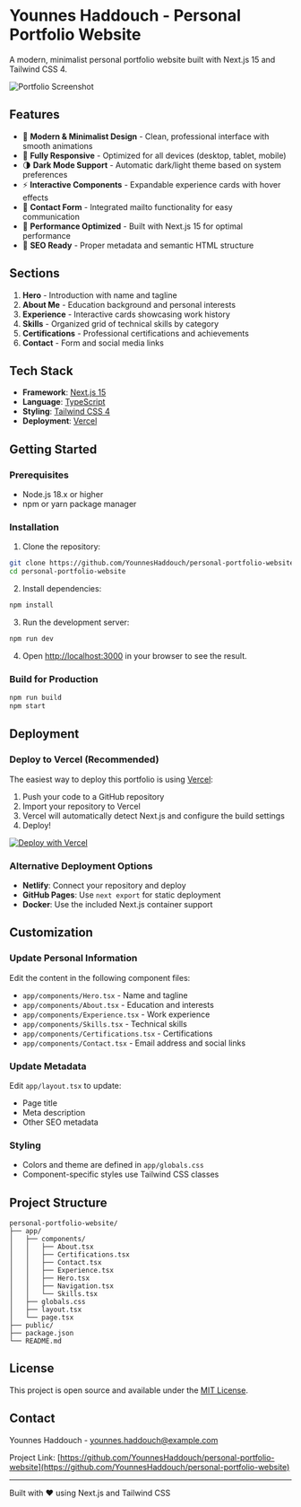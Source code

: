 # Younnes Haddouch - Personal Portfolio Website

A modern, minimalist personal portfolio website built with Next.js 15 and Tailwind CSS 4.

![Portfolio Screenshot](https://github.com/user-attachments/assets/69b31d3c-bdf9-417f-8f3b-26f276abdb24)

## Features

- 🎨 **Modern & Minimalist Design** - Clean, professional interface with smooth animations
- 📱 **Fully Responsive** - Optimized for all devices (desktop, tablet, mobile)
- 🌗 **Dark Mode Support** - Automatic dark/light theme based on system preferences
- ⚡ **Interactive Components** - Expandable experience cards with hover effects
- 📧 **Contact Form** - Integrated mailto functionality for easy communication
- 🚀 **Performance Optimized** - Built with Next.js 15 for optimal performance
- 🎯 **SEO Ready** - Proper metadata and semantic HTML structure

## Sections

1. **Hero** - Introduction with name and tagline
2. **About Me** - Education background and personal interests
3. **Experience** - Interactive cards showcasing work history
4. **Skills** - Organized grid of technical skills by category
5. **Certifications** - Professional certifications and achievements
6. **Contact** - Form and social media links

## Tech Stack

- **Framework**: [Next.js 15](https://nextjs.org/)
- **Language**: [TypeScript](https://www.typescriptlang.org/)
- **Styling**: [Tailwind CSS 4](https://tailwindcss.com/)
- **Deployment**: [Vercel](https://vercel.com/)

## Getting Started

### Prerequisites

- Node.js 18.x or higher
- npm or yarn package manager

### Installation

1. Clone the repository:
```bash
git clone https://github.com/YounnesHaddouch/personal-portfolio-website.git
cd personal-portfolio-website
```

2. Install dependencies:
```bash
npm install
```

3. Run the development server:
```bash
npm run dev
```

4. Open [http://localhost:3000](http://localhost:3000) in your browser to see the result.

### Build for Production

```bash
npm run build
npm start
```

## Deployment

### Deploy to Vercel (Recommended)

The easiest way to deploy this portfolio is using [Vercel](https://vercel.com/):

1. Push your code to a GitHub repository
2. Import your repository to Vercel
3. Vercel will automatically detect Next.js and configure the build settings
4. Deploy!

[![Deploy with Vercel](https://vercel.com/button)](https://vercel.com/new/clone?repository-url=https://github.com/YounnesHaddouch/personal-portfolio-website)

### Alternative Deployment Options

- **Netlify**: Connect your repository and deploy
- **GitHub Pages**: Use `next export` for static deployment
- **Docker**: Use the included Next.js container support

## Customization

### Update Personal Information

Edit the content in the following component files:

- `app/components/Hero.tsx` - Name and tagline
- `app/components/About.tsx` - Education and interests
- `app/components/Experience.tsx` - Work experience
- `app/components/Skills.tsx` - Technical skills
- `app/components/Certifications.tsx` - Certifications
- `app/components/Contact.tsx` - Email address and social links

### Update Metadata

Edit `app/layout.tsx` to update:
- Page title
- Meta description
- Other SEO metadata

### Styling

- Colors and theme are defined in `app/globals.css`
- Component-specific styles use Tailwind CSS classes

## Project Structure

```
personal-portfolio-website/
├── app/
│   ├── components/
│   │   ├── About.tsx
│   │   ├── Certifications.tsx
│   │   ├── Contact.tsx
│   │   ├── Experience.tsx
│   │   ├── Hero.tsx
│   │   ├── Navigation.tsx
│   │   └── Skills.tsx
│   ├── globals.css
│   ├── layout.tsx
│   └── page.tsx
├── public/
├── package.json
└── README.md
```

## License

This project is open source and available under the [MIT License](LICENSE).

## Contact

Younnes Haddouch - younnes.haddouch@example.com

Project Link: [https://github.com/YounnesHaddouch/personal-portfolio-website](https://github.com/YounnesHaddouch/personal-portfolio-website)

---

Built with ❤️ using Next.js and Tailwind CSS
